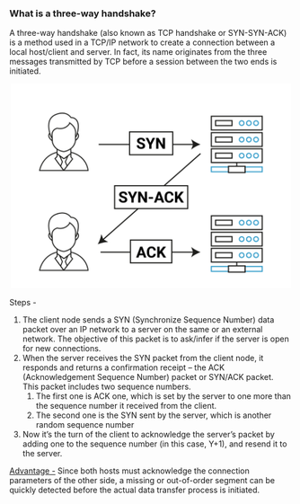 ### What is a three-way handshake?

A three-way handshake (also known as TCP handshake or SYN-SYN-ACK) is a method used in a TCP/IP network to create a connection between a local host/client and server.
In fact, its name originates from the three messages transmitted by TCP before a session between the two ends is initiated.

<p align="center">
  <img src="../images/twh.png" width="500">
</p>

Steps -
1. The client node sends a SYN (Synchronize Sequence Number) data packet over an IP network to a server on the same or an external network. The objective of this packet is to ask/infer if the server is open for new connections.
2. When the server receives the SYN packet from the client node, it responds and returns a confirmation receipt – the ACK (Acknowledgement Sequence Number) packet or SYN/ACK packet.  
  This packet includes two sequence numbers.  
    1. The first one is ACK one, which is set by the server to one more than the sequence number it received from the client.  
    2. The second one is the SYN sent by the server, which is another random sequence number
3. Now it’s the turn of the client to acknowledge the server’s packet by adding one to the sequence number (in this case, Y+1), and resend it to the server.

<ins>Advantage -</ins>
Since both hosts must acknowledge the connection parameters of the other side, a missing or out-of-order segment can be quickly detected before the actual data transfer process is initiated.

